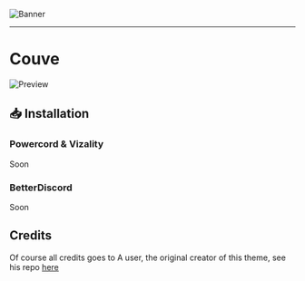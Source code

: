 ![Banner](https://nyri4.github.io/Couve/assets/banner.png)

---

# Couve
![Preview](https://cdn.discordapp.com/attachments/539180316447997974/725737819015872562/unknown.png)

## 📥 Installation

### Powercord & Vizality

Soon

### BetterDiscord

Soon

## Credits

Of course all credits goes to A user, the original creator of this theme, see his repo [here](https://github.com/A-User-s-Discord-Themes/Couve)